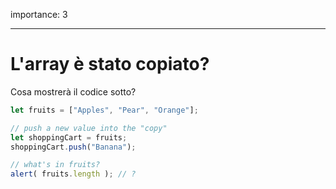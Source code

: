 importance: 3

---

# L'array è stato copiato?

Cosa mostrerà il codice sotto?

```js
let fruits = ["Apples", "Pear", "Orange"];

// push a new value into the "copy"
let shoppingCart = fruits;
shoppingCart.push("Banana");

// what's in fruits?
alert( fruits.length ); // ?
```

